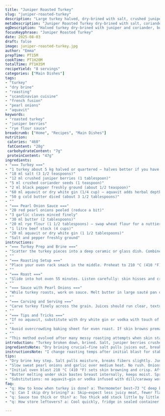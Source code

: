 ```yaml
---
title: "Juniper Roasted Turkey"
slug: "juniper-roasted-turkey"
description: "Large turkey halved, dry-brined with salt, crushed juniper and coriander seeds, finished with a splash of aquavit instead of gin. Slow roast to golden skin while butter melts tenderly underneath. Onion pearl sauce thickened with rye flour, simmered in beef stock and aquavit. A rustic, aromatic dish coaxing out deep forest flavors. A twist on classic juniper note, swapping flour and spirit for Nordic character. Timings flexible, relying on skin crackle and aroma. Sensory cues key for moist, flavorful meat and rich sauce. A method refined from trial; simple, no-fuss, effective roasting."
metaDescription: "Juniper Roasted Turkey dry-brined with salt, coriander, and aquavit. Slow roasted skin crackles while butter fattens meat. Pearl onion sauce thickened with rye flour."
ogDescription: "Halved turkey dry-brined with juniper and coriander, butter tucked beneath skin for moist meat. Pearl onion sauce simmered with aquavit and rye flour. Watch skin crackle."
focusKeyphrase: "Juniper Roasted Turkey"
date: 2025-08-03
draft: false
image: juniper-roasted-turkey.jpg
author: "Emma"
prepTime: PT15M
cookTime: PT1H20M
totalTime: PT1H35M
recipeYield: "8 servings"
categories: ["Main Dishes"]
tags:
- "turkey"
- "dry brine"
- "roasting"
- "scandinavian cuisine"
- "french fusion"
- "pearl onions"
- "aquavit"
keywords:
- "roasted turkey"
- "juniper berries"
- "rye flour sauce"
breadcrumb: ["Home", "Recipes", "Main Dishes"]
nutrition: 
 calories: "460"
 fatContent: "28g"
 carbohydrateContent: "7g"
 proteinContent: "47g"
ingredients:
- "=== Turkey ==="
- "1 turkey about 5 kg halved or quartered – halves better if you have a big oven"
- "18 ml salt (3 1/2 teaspoons)"
- "12 ml crushed juniper berries (1 tablespoon)"
- "5 ml crushed coriander seeds (1 teaspoon)"
- "2 ml black pepper freshly ground (about 1/2 teaspoon)"
- "60 ml aquavit or dry white gin (1/4 cup) – aquavit adds herbal depth"
- "50 g cold butter diced (about 3 1/2 tablespoons)"
- ""
- "=== Pearl Onion Sauce ==="
- "20 red pearl onions peeled (reduce a bit)"
- "3 garlic cloves minced finely"
- "30 ml butter (2 tablespoons)"
- "20 ml rye flour (1 1/2 tablespoons) – swap wheat flour for a nuttier note"
- "1 litre beef stock (4 cups)"
- "20 ml aquavit or dry white gin (1 1/2 tablespoons)"
- "Salt and pepper freshly ground"
instructions:
- "=== Turkey Prep and Brine ==="
- "Scatter the turkey pieces into a deep ceramic or glass dish. Combine salt, crushed juniper, coriander seeds, and pepper thoroughly. Rub this all over every nook of the bird pieces. Then drizzle aquavit evenly, covering the meat with a plastic wrap. Refrigerate for about 10 to 14 hours. Overnight if you can. This dry brine is crucial—pulls moisture, seasons deep, juniper oils penetrate. Discard any liquid; no rinsing needed. Pat dry with paper towels. Be sure turkey is dry — skin won’t crisp otherwise."
- ""
- "=== Roasting Setup ==="
- "Place your oven rack smack in the middle. Preheat to 210 °C (410 °F) for that initial blast. Line a rimmed baking sheet with parchment paper. Butter cubes ready to go. Lay turkey on the tray skin side up. Dot and spread butter pieces on the skin generously. Butter melts, fat drips, flavor seeps under the skin — key for moist breast meat and golden crackly skin. Patience to let butter layer under skin is well spent."
- ""
- "=== Roast ==="
- "Slide into hot oven 55 minutes. Listen carefully: skin hisses and crackles lightly, bubbling butter visible around edges. After 55 min, reduce heat to 180 °C (355 °F). Roast an additional 35 to 40 minutes, depending on bird size and oven quirks. Use a meat thermometer — inserted deep into thickest breast — look for 73 °C (163 °F). Remove when done. Let rest loosely tented with foil for 12 minutes minimum. Resting distributes juices evenly, skin firms to shatter crispness."
- ""
- "=== Sauce with Pearl Onions ==="
- "While turkey roasts, work on sauce. Melt butter in large sauté pan over medium heat. Toss peeled pearl onions and garlic in, cooking gently until onions soften and edges get translucent (about 8 to 10 minutes). Don’t rush, patient stirring ensures tender pearls without browning. Sprinkle rye flour evenly over onions, stir briskly so flour coats and cooks out raw taste—1 to 2 minutes. Gradually whisk in beef stock and aquavit, scraping any brown bits stuck to pan rim. Bring to a simmer. It’ll thicken gradually — watch consistency. Keep stirring every few minutes for 18 to 22 minutes until sauce lightly coats a spoon. Season with salt and pepper last — always adjust at end; stock saltiness varies."
- ""
- "=== Carving and Serving ==="
- "Carve turkey finely across the grain. Juices should run clear, texture firm but yielding. If overcooked, dry carcass discourages any sauce magic; too rare, texture rubbery. Pour sauce into warm gravy boat or spoon generously onto plates. Serve alongside sliced turkey. The slightly sweet onion pearls burst mild acidity counterbalanced by herbaceous bite from aquavit and juniper. Remember, flavor develops with time and rest, don’t rush slicing."
- ""
- "=== Tips and Tricks ==="
- "If no aquavit, substitute with dry white gin or vodka with touch of dill or caraway seed infusion—simulate herbal aroma. Rye flour adds rustic nuttiness, but all-purpose flour works just fine. If pearl onions unavailable, chopped shallots sautéed slow can substitute but lose pearl texture. Avoid foil wrapping turkey skin during roasting—it steams skin, killing crispness. Always baste sparingly; butter dripping suffices if skin dry enough. Rest turkey uncovered briefly before tenting for better skin retention. Use a probe thermometer if oven is uneven—leave probe in during cooking."
- ""
- "Avoid overcrowding baking sheet for even roast. If skin browns prematurely, tent loosely with foil mid-cook; resume roasting without foil near end for crisp finish. Watching, smelling, listening crucial—you’ll know when skin bubbles and crackles. Substitute beef stock with homemade chicken stock if necessary, but beef adds depth. Sauce thickens slowly—don’t rush by increasing heat; risks lumps. Keep stirring consistently."
- ""
- "This method evolved after many messy roasting attempts when skin stayed wet or meat dry. The dry brine with juniper and coriander, plus aquavit trick, gives subtle piney depth, aligns well with rye flour’s offbeat texture in sauce. Pearl onions impart sweetness with a bite. A dish with character, not fuss, that’s what I aim for."
introduction: "Turkey broken down, brined. Salt, juniper berries crushed with coriander give punch. Aquavit swaps gin for some Nordic herb notes. Butter fattens skin; don’t skip. Skin crackles during roast—the telltale sound. Sweat pearl onions in butter, toss rye flour, simmer beef stock with an extra shot of aquavit for bold sauce. Timing flexible; watch skin, listen, smell roasting spices. Learned the hard way: dry bird equals dry sauce. This combo nails moist meat, punchy sauce. Rustic, earthy. No fluff, just honest cooking. Reliably good if you trust the senses over clocks."
ingredientsNote: "Dry brining crucial—fine salt pulls juices out, breaks muscle fibers a bit, then they reabsorb flavor for juicy juicy meat. Juniper berries dominate aroma; crushing helps release oils but don’t overdo or bitterness creeps. Coriander lightens with citrus notes. Aquavit is a Scandinavian herbaceous spirit—if unavailable, gin suffices, but fewer herbal notes. Butter under skin melts, floods breast meat with fat, keeps it tender, helps crisp skin too. Pearl onions add subtle sweetness, different texture than regular onions. Rye flour thickens sauce with a bit more character, but all-purpose works well if you lack rye. Beef stock deepens umami; homemade or quality store-bought good options. Garlic adds bite; don’t brown it or it turns bitter. Adjust seasonings last; stocks vary in salt. The key to success is dry turkey skin before roasting; if humid kitchen or skin moist, pat dry again. Avoid rinsing turkey after brine or you lose seasoning. Rest meat well to keep juices sealed."
instructionsNote: "I change roasting temps after initial blast for stable skin browning and to avoid burnt exterior. Butter under skin helps flavor and moisture balance; carefully separate skin gently to tuck butter pieces without tearing. Watch the skin—it crackles and crisps when nearly done. Using thermometer essential but sensory is too: skin changes from glossy wet to golden matte. Sauce steps require patience: sweat onions slowly for sweetness, then add flour to cook raw taste out; sudden heat causes lumps—stir constantly. Add stock gradually—too fast makes lumps. Simmer, don’t boil hard—the sauce thickens slowly; reduced to right coating consistency signaled by spoon smear test. If sauce too thick, add a splash more stock; too thin—simmer longer. Rest turkey at least 10 minutes tented loosely so juices redistribute; tight foil traps steam, softens skin. Carving across the grain yields tenderness. Leftovers reheat better with some sauce poured over to keep moist. Trust your senses for doneness—don’t over-rely on timer alone; air humidity, bird size vary. The swap of rye flour and aquavit adds interesting twists, no extra complexity in prep but deeper taste. Keep butter cold—not melted—to layer under skin successfully."
tips:
- "Dry brine key step. Salt pulls moisture, breaks fibers slightly. Juniper crushed gently or bitterness creeps. Aquavit adds herbal lift, use gin if none. Butter under skin—not melted; cold solid pieces. Push gently between skin and meat. Skin crackles sound tells when nearly done. Pat dry turkey well—wet skin steams, no crisp. Line baking tray with parchment; avoids sticking, easier clean."
- "Slow sweat pearl onions and garlic over medium heat. No rush. Onions soften, edges translucent, not brown. Stir often but carefully. Rye flour stirred in coats onions evenly, cook 1-2 minutes to kill raw taste. Add stock slowly, whisk constantly—hitting lumps means too fast. Simmer gently until thick enough to coat spoon—overheat ruins texture. Season at end. Stock saltiness varies wildly—adjust sparingly."
- "Initial oven blast 210 °C (410 °F) sets skin browning and crisp. After 55 minutes, drop heat to 180 °C (355 °F) for even cooking. Meat thermometer essential. Insert deep in breast; target 73 °C (163 °F). Pull earlier means rubbery, later dry. Rest 12 minutes loosely tented foil to redistribute juices. Don’t wrap tightly or skin steams soft. Skin changes from glossy wet to matte gold—watch closely."
- "Butter melting under skin bastes breast internally, keeps moist. Spread thick chunks evenly but carefully. Don’t tear skin. If oven uneven, use probe thermometer with wire, leave in. Skin crackles with faint hissing, bubbling butter visible edges. If skin browns too fast, loosely tent foil mid-roast then remove last 10 minutes for crisp finish. Avoid overcrowding pan; air circulation critical."
- "Substitutions: no aquavit—gin or vodka infused with dill/caraway works. Rye flour can be all-purpose if needed, but sauce less character. Pearl onions rare? Slow sauté shallots as fallback but lose pearl texture and sweetness. Beef stock adds depth but chicken stock tolerable. Garlic must not brown or turns bitter; adjust heat carefully. Patience key in sauce—rush thickening leads to lumps or burnt flavor."
faq:
- "q: How to know when turkey is done? a: Thermometer best—73 °C deep breast. Skin crackle sound, hissing butter spots. Golden matte skin—not wet or pale. If too early, meat rubbery; too late, dry and stringy. Timing varies by bird size and oven quirks."
- "q: Can I skip dry brining? a: Skip—expect less juicy meat, fewer flavors penetrating. Skin won’t dry, will steam when roasting. If short on time, brine minimum 6 hours mostly cold salt only. No rinsing after brine; pat dry always."
- "q: Sauce too thick or thin? a: Too thick add stock little by little, warm only. Too thin simmer longer but low heat; sudden boil lumps flour. Stir constantly. Use rye or all-purpose flour, rye gives nuttier, all-purpose smoother. Patience over heat."
- "q: How store leftovers? a: Cool quickly, fridge in sealed container 3-4 days max. Sauce can separate; reheat gently, whisk. Freeze turkey sliced or whole parts wrapped airtight, 2-3 months. Defrost slowly in fridge. Reheat with sauce for moistness."

---
```

